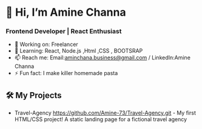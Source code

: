 # 👋 Hi, I’m Amine Channa  
### Frontend Developer | React Enthusiast  
- 🔭 Working on: Freelancer  
- 🌱 Learning: React, Node.js  ,Html ,CSS , BOOTSRAP
- 📫 Reach me: Email:aminchana.business@gmail.com / LinkedIn:Amine Channa 
- ⚡ Fun fact: I make killer homemade pasta

## 🛠️ My Projects  
- Travel-Agency  https://github.com/Amine-73/Travel-Agency.git - My first HTML/CSS project! A static landing page for a fictional travel agency
